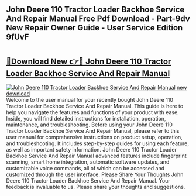 ## John Deere 110 Tractor Loader Backhoe Service And Repair Manual Free Pdf Download - Part-9dv New Repair Owner Guide - User Service Edition 9fUvF

# <h2><a href="http://bc88478.oget.top/?id=John+Deere+110+Tractor+Loader+Backhoe+Service+And+Repair+Manual">🔗Download New 👉🔴 John Deere 110 Tractor Loader Backhoe Service And Repair Manual</a></h2>

[![John Deere 110 Tractor Loader Backhoe Service And Repair Manual new download](https://i.imgur.com/5g1atiW.png)](http://bc88478.oget.top/?id=John+Deere+110+Tractor+Loader+Backhoe+Service+And+Repair+Manual)
Welcome to the user manual for your recently bought John Deere 110 Tractor Loader Backhoe Service And Repair Manual. This guide is here to help you navigate the features and functions of your product with ease. Inside, you will find detailed instructions for installation, operation, maintenance, and troubleshooting. Before using your John Deere 110 Tractor Loader Backhoe Service And Repair Manual, please refer to this user manual for comprehensive instructions on product setup, operation, and troubleshooting. It includes step-by-step guides for using each feature, as well as important safety information. John Deere 110 Tractor Loader Backhoe Service And Repair Manual advanced features include fingerprint scanning, smart home integration, automatic software updates, and customizable voice commands, all of which can be accessed and customized through the user interface. Please Share Your Thoughts John Deere 110 Tractor Loader Backhoe Service And Repair Manual. Your feedback is invaluable to us. Please share your thoughts and suggestions.
